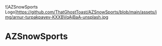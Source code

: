 ![AZSnowSports Logo]https://github.com/ThatGhostToast/AZSnowSports/blob/main/assets/img/arnur-turpakpayev-KXXBVqAjBaA-unsplash.jpg
# AZSnowSports
